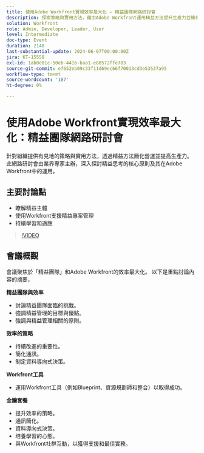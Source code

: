 ```yaml
---
title: 使用Adobe Workfront實現效率最大化 — 精益團隊網路研討會
description: 探索策略與實用方法，藉由Adobe Workfront運用精益方法提升生產力並簡化營運，由業界專家介紹。
solution: Workfront
role: Admin, Developer, Leader, User
level: Intermediate
doc-type: Event
duration: 2148
last-substantial-update: 2024-06-07T00:00:00Z
jira: KT-15558
exl-id: 1ab0e81c-50eb-4416-baa1-e80572ffe783
source-git-commit: ef652eb09c33f11d69ec66f70013cd3e53537a95
workflow-type: tm+mt
source-wordcount: '187'
ht-degree: 0%

---
```


# 使用Adobe Workfront實現效率最大化：精益團隊網路研討會

針對組織提供有見地的策略與實用方法，透過精益方法簡化營運並提高生產力。 此網路研討會由業界專家主辦，深入探討精益思考的核心原則及其在Adobe Workfront中的運用。

## 主要討論點

* 瞭解精益主體
* 使用Workfront支援精益專案管理
* 持續學習和適應

>[!VIDEO](https://video.tv.adobe.com/v/3429287/?learn=on)

## 會議概觀

會議聚焦於「精益團隊」和Adobe Workfront的效率最大化。 以下是重點討論內容的摘要，

**精益團隊與效率**

* 討論精益團隊面臨的挑戰。
* 強調精益管理的目標與優點。
* 強調與精益管理相關的原則。

**效率的策略**

* 持續改進的重要性。
* 簡化通訊。
* 制定資料導向式決策。

**Workfront工具**

* 運用Workfront工具（例如Blueprint、資源規劃師和整合）以取得成功。

**金鑰套餐**

* 提升效率的策略。
* 通訊簡化。
* 資料導向式決策。
* 培養學習的心態。
* 與Workfront社群互動，以獲得支援和最佳實務。